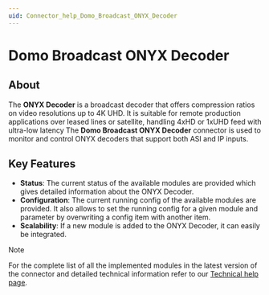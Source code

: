 ```yaml
---
uid: Connector_help_Domo_Broadcast_ONYX_Decoder
---
```


# Domo Broadcast ONYX Decoder

## About

The **ONYX Decoder** is a broadcast decoder that offers compression ratios on video resolutions up to 4K UHD. It is suitable for remote production applications over leased lines or satellite, handling 4xHD or 1xUHD feed with ultra-low latency
The **Domo Broadcast ONYX Decoder** connector is used to monitor and control ONYX decoders that support both ASI and IP inputs.

## Key Features

- **Status**: The current status of the available modules are provided which gives detailed information about the ONYX Decoder.
- **Configuration**: The current running config of the available modules are provided. It also allows to set the running config for a given module and parameter by overwriting a config item with another item.
- **Scalability**: If a new module is added to the ONYX Decoder, it can easily be integrated.

> [!NOTE]
> For the complete list of all the implemented modules in the latest version of the connector and detailed technical information refer to our [Technical help page](xref:Connector_help_Domo_Broadcast_ONYX_Decoder_Technical).
